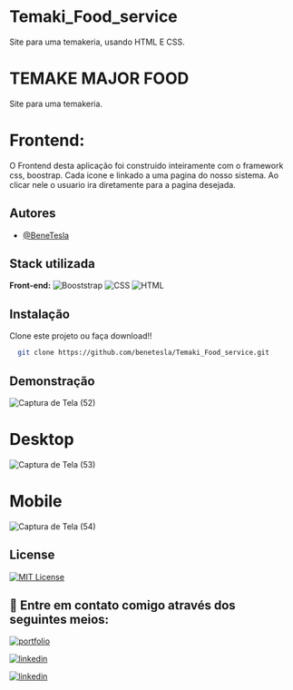 # Temaki_Food_service
Site para uma temakeria, usando HTML E CSS.

 
# TEMAKE MAJOR FOOD
Site para uma temakeria.


# Frontend:
O Frontend desta aplicação foi construido inteiramente com o framework css, boostrap.
Cada icone e linkado a uma pagina do nosso sistema.
Ao clicar nele o usuario ira diretamente para a pagina desejada.



## Autores

- [@BeneTesla](https://github.com/benetesla)


## Stack utilizada

**Front-end:**
![Booststrap](https://img.shields.io/badge/Bootstrap-563D7C?style=for-the-badge&logo=bootstrap&logoColor=white)
![CSS](https://img.shields.io/badge/CSS3-1572B6?style=for-the-badge&logo=css3&logoColor=white)
![HTML](https://img.shields.io/badge/HTML5-E34F26?style=for-the-badge&logo=html5&logoColor=white)



## Instalação

Clone este projeto ou faça download!!

```bash
  git clone https://github.com/benetesla/Temaki_Food_service.git
```
    
## Demonstração

![Captura de Tela (52)](https://user-images.githubusercontent.com/78994881/219659866-5abc6754-7aa1-4196-b99d-da008b6dc5fc.png)
# Desktop
![Captura de Tela (53)](https://user-images.githubusercontent.com/78994881/219659873-5569101a-c849-4a0c-960c-48b183eb8ef7.png)
# Mobile 
![Captura de Tela (54)](https://user-images.githubusercontent.com/78994881/219659874-59af063b-84c3-41e1-a192-8508ee1a0446.png)


## License

[![MIT License](https://img.shields.io/badge/License-MIT-green.svg)](https://choosealicense.com/licenses/mit/)


## 🔗 Entre em contato comigo através dos seguintes meios:

[![portfolio](https://img.shields.io/badge/my_portfolio-000?style=for-the-badge&logo=ko-fi&logoColor=white)](https://bene-teslav1.vercel.app/)

[![linkedin](https://img.shields.io/badge/linkedin-0A66C2?style=for-the-badge&logo=linkedin&logoColor=white)](https://www.linkedin.com/in/bene-tesla/)

[![linkedin](https://img.shields.io/badge/Instagram-E4405F?style=for-the-badge&logo=instagram&logoColor=white)](https://www.instagram.com/bene_tesla/)


